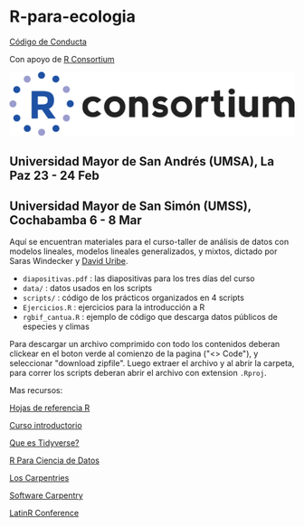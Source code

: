 # R-para-ecologia

[Código de Conducta](https://latin-r.com/cdc/)

Con apoyo de [R Consortium](https://www.r-consortium.org/)

![alt text](https://github.com/smwindecker/R-para-ecologia/blob/main/RConsortium_logo.png)

## Universidad Mayor de San Andrés (UMSA), La Paz 23 - 24 Feb
## Universidad Mayor de San Simón (UMSS), Cochabamba 6 - 8 Mar

Aquí se encuentran materiales para el curso-taller de análisis de datos con modelos lineales, modelos lineales generalizados, y mixtos, dictado por Saras Windecker y [David Uribe](https://github.com/duriber). 

* `diapositivas.pdf` : las diapositivas para los tres días del curso
* `data/` : datos usados en los scripts
* `scripts/` : código de los prácticos organizados en 4 scripts
* `Ejercicios.R` : ejercicios para la introducción a R
* `rgbif_cantua.R` : ejemplo de código que descarga datos públicos de especies y climas

Para descargar un archivo comprimido con todo los contenidos deberan clickear en el boton verde al comienzo de la pagina ("<> Code"), y seleccionar "download zipfile". Luego extraer el archivo y al abrir la carpeta, para correr los scripts deberan abrir el archivo con extension `.Rproj`. 

Mas recursos:

[Hojas de referencia R](https://www.maximaformacion.es/blog-dat/estadistica-r-libros-y-hojas-de-referencia-en-espanol/)

[Curso introductorio](https://www.uv.es/vcoll/data-wrangling.html)

[Que es Tidyverse?](https://gonzalezgouveia.com/que-es-tidyverse-8-paquetes-para-ciencia-de-datos/)

[R Para Ciencia de Datos](https://es.r4ds.hadley.nz/)

[Los Carpentries](https://carpentries.org/latam-tf/)

[Software Carpentry](https://swcarpentry.github.io/r-novice-gapminder-es/about/index.html)

[LatinR Conference](https://latin-r.com/)
